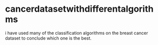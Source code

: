# cancerdatasetwithdifferentalgorithms
i have used many of the classification algorithms on the breast cancer dataset to conclude which one is the best.
